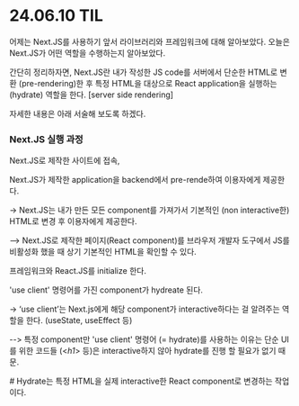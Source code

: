 # 24.06.10 TIL
어제는 Next.JS를 사용하기 앞서 라이브러리와 프레임워크에 대해 알아보았다.
오늘은 Next.JS가 어떤 역할을 수행하는지 알아보았다.

간단히 정리하자면, Next.JS란 내가 작성한 JS code를 서버에서 단순한 HTML로 변환 (pre-rendering)한 후 특정 HTML을 대상으로 React application을 실행하는 (hydrate) 역할을 한다.
[server side rendering]

자세한 내용은 아래 서술해 보도록 하겠다.

### Next.JS 실행 과정

Next.JS로 제작한 사이트에 접속,

Next.JS가 제작한 application을 backend에서 pre-rende하여 이용자에게 제공한다.

-> Next.JS는 내가 만든 모든 component를 가져가서 기본적인 (non interactive한) HTML로 변경 후 이용자에게 제공한다.

--> Next.JS로 제작한 페이지(React component)를 브라우저 개발자 도구에서 JS를 비활성화 했을 때 상기 기본적인 HTML을 확인할 수 있다.

프레임워크와 React.JS를 initialize 한다.

'use client' 명령어를 가진 component가 hydreate 된다.

-> ‘use client’는 Next.js에게 해당 component가 interactive하다는 걸 알려주는 역할을 한다. (useState, useEffect 등)

--> 특정 component만 'use client' 명령어 (= hydrate)를 사용하는 이유는 단순 UI를 위한 코드들 (<*h1*> 등)은 interactive하지 않아 hydrate를 진행 할 필요가 없기 때문.

*#* Hydrate는 특정 HTML을 실제 interactive한 React component로 변경하는 작업이다.

